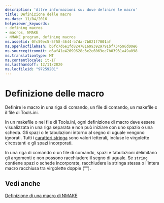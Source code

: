 ```yaml
---
description: 'Altre informazioni su: dove definire le macro'
title: Definizione delle macro
ms.date: 11/04/2016
helpviewer_keywords:
- defining macros
- macros, NMAKE
- NMAKE program, defining macros
ms.assetid: 0fc59ec5-5f58-4644-b7da-7b021f7001af
ms.openlocfilehash: b5fc7d6e1fd8247816993929791bf734596d00e6
ms.sourcegitcommit: d6af41e42699628c3e2e6063ec7b03931a49a098
ms.translationtype: MT
ms.contentlocale: it-IT
ms.lasthandoff: 12/11/2020
ms.locfileid: "97259201"
---
```

# <a name="where-to-define-macros"></a>Definizione delle macro

Definire le macro in una riga di comando, un file di comando, un makefile o il file di Tools.ini.

In un makefile o nel file di Tools.ini, ogni definizione di macro deve essere visualizzata in una riga separata e non può iniziare con uno spazio o una scheda. Gli spazi o le tabulazioni intorno al segno di uguale vengono ignorati. Tutti i [caratteri stringa](defining-an-nmake-macro.md) sono valori letterali, incluse le virgolette circostanti e gli spazi incorporati.

In una riga di comando o un file di comando, spazi e tabulazioni delimitano gli argomenti e non possono racchiudere il segno di uguale. Se `string` contiene spazi o schede incorporate, racchiudere la stringa stessa o l'intera macro racchiusa tra virgolette doppie ("").

## <a name="see-also"></a>Vedi anche

[Definizione di una macro di NMAKE](defining-an-nmake-macro.md)
